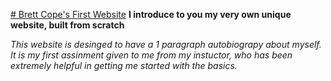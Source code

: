 <ins># Brett Cope's First Website</ins> 
**I introduce to you my very own unique website, built from scratch** 


*This website is desinged to have a 1 paragraph autobiograpy about myself. It is my first assinment given to me from my instuctor, who has been extremely helpful in getting me started with the basics.*
